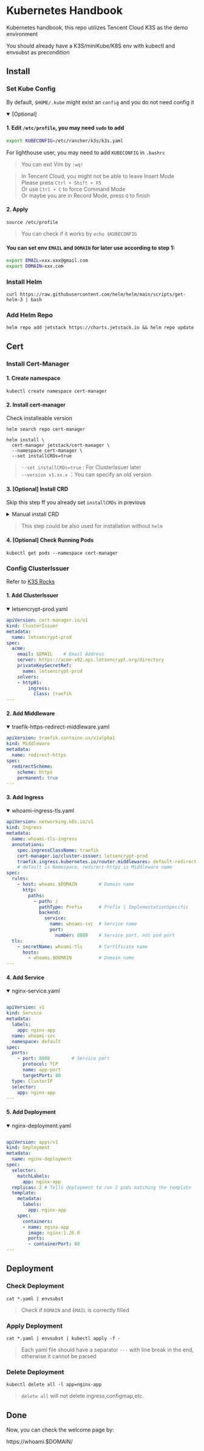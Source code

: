 # Kubernetes Handbook

Kubernetes handbook, this repo utilizes Tencent Cloud K3S as the demo environment  

You should already have a K3S/miniKube/K8S env with kubectl and envsubst as precondition

## Install

### Set Kube Config

By default, `$HOME/.kube` might exist an `config` and you do not need config it

<details open>
<summary> [Optional] </summary>

#### 1. Edit `/etc/profile`, you may need `sudo` to add
```bash
export KUBECONFIG=/etc/rancher/k3s/k3s.yaml
```
For lighthouse user, you may need to add `KUBECONFIG` in `.bashrc`

> You can exit Vim by `:wq!`

> In Tencent Cloud, you might not be able to leave Insert Mode  
> Please press `Ctrl + Shift + F5`  
> Or use `Ctrl + C` to force Command Mode  
> Or maybe you are in Record Mode, press `Q` to finish  


#### 2. Apply

```
source /etc/profile
```
> You can check if it works by `echo $KUBECONFIG`
</details> 

#### You can set env `EMAIL` and `DOMAIN` for later use according to step 1:
```bash
export EMAIL=xxx.xxx@gmail.com
export DOMAIN=xxx.com
```

### Install Helm
```
curl https://raw.githubusercontent.com/helm/helm/main/scripts/get-helm-3 | bash
```

### Add Helm Repo
```
helm repo add jetstack https://charts.jetstack.io && helm repo update
```

## Cert

### Install Cert-Manager

#### 1. Create namespace
```
kubectl create namespace cert-manager
```

#### 2. Install cert-manager

Check installeable version
```
helm search repo cert-manager
```

```
helm install \
  cert-manager jetstack/cert-manager \
  --namespace cert-manager \
  --set installCRDs=true
```
>   `--set installCRDs=true` : For ClusterIssuer later  
>   `--version v1.xx.x` ：You can specify an old version

#### 3. [Optional] Install CRD

Skip this step ff you already set `installCRDs` in previous

<details>
<summary> Manual install CRD </summary>

Check installed version
```
helm list -n cert-manager
```
Apply the yaml, REMEMBER to replace the version number!!!
```
kubectl apply --validate=false -f https://github.com/jetstack/cert-manager/releases/download/v1.14.5/cert-manager.yaml
```
</details>  


> This step could be also used for installation without `helm`

#### 4. [Optional] Check Running Pods

```
kubectl get pods --namespace cert-manager
```

### Config ClusterIssuer

Refer to [K3S Rocks](https://k3s.rocks/https-cert-manager-letsencrypt/)

#### 1. Add ClusterIssuer

<details open>
<summary>letsencrypt-prod.yaml</summary>

```yaml
apiVersion: cert-manager.io/v1
kind: ClusterIssuer
metadata:
  name: letsencrypt-prod
spec:
  acme:
    email: $EMAIL    # Email Address
    server: https://acme-v02.api.letsencrypt.org/directory
    privateKeySecretRef:
      name: letsencrypt-prod
    solvers:
    - http01:
        ingress:
          class: traefik
---

```

</details>

#### 2. Add Middleware

<details open>
<summary>traefik-https-redirect-middleware.yaml</summary>

```yaml
apiVersion: traefik.containo.us/v1alpha1
kind: Middleware
metadata:
  name: redirect-https
spec:
  redirectScheme:
    scheme: https
    permanent: true
---


```

</details>

#### 3. Add Ingress

<details open>
<summary>whoami-ingress-tls.yaml</summary>

```yaml
apiVersion: networking.k8s.io/v1
kind: Ingress
metadata:
  name: whoami-tls-ingress
  annotations:
    spec.ingressClassName: traefik
    cert-manager.io/cluster-issuer: letsencrypt-prod
    traefik.ingress.kubernetes.io/router.middlewares: default-redirect-https@kubernetescrd
    # default is Namespace, redirect-https is Middleware name
spec:
  rules:
    - host: whoami.$DOMAIN        # Domain name
      http:
        paths:
          - path: /
            pathType: Prefix      # Prefix | ImplementationSpecific
            backend:
              service:
                name: whoami-svc  # Service name
                port:
                  number: 8888    # Service port, not pod port
  tls:
    - secretName: whoami-tls      # Certificate name
      hosts:
        - whoami.$DOMAIN          # Domain name
---

```

</details>

#### 4. Add Service

<details open>
<summary>nginx-service.yaml</summary>

```yaml

apiVersion: v1
kind: Service
metadata:
  labels:
    app: nginx-app
  name: whoami-svc
  namespace: default
spec:
  ports:
    - port: 8888        # Service port
      protocol: TCP
      name: app-port
      targetPort: 80
  type: ClusterIP
  selector:
    app: nginx-app
---

```

</details>

#### 5. Add Deployment

<details open>
<summary>nginx-deployment.yaml</summary>

```yaml

apiVersion: apps/v1
kind: Deployment
metadata:
  name: nginx-deployment
spec:
  selector:
    matchLabels:
      app: nginx-app
  replicas: 2 # Tells deployment to run 2 pods matching the template
  template:
    metadata:
      labels:
        app: nginx-app
    spec:
      containers:
      - name: nginx-app
        image: nginx:1.26.0
        ports:
        - containerPort: 80
---

```

</details>


## Deployment

### Check Deployment

```
cat *.yaml | envsubst
```
> Check if `DOMAIN` and `EMAIL` is correctly filled

### Apply Deployment

```
cat *.yaml | envsubst | kubectl apply -f -
```
> Each yaml file should have a separator `---`  with line break in the end, otherwise it cannot be parsed

### Delete Deployment
```
kubectl delete all -l app=nginx-app
```

> `delete all` will not delete ingress,configmap,etc.

## Done

Now, you can check the welcome page by:  

https://whoami.$DOMAIN/

<EOF>

